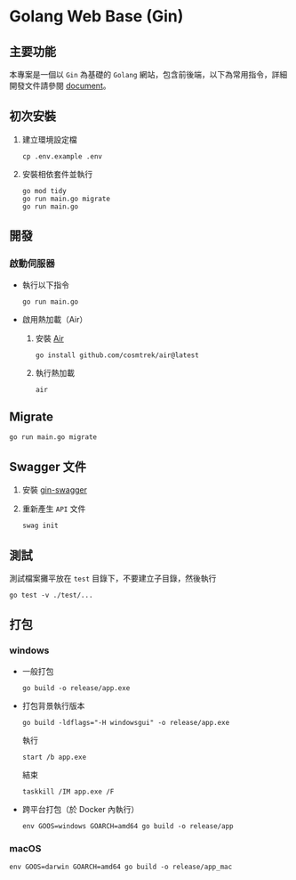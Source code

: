 # Golang Web Base (Gin)

## 主要功能
本專案是一個以 `Gin` 為基礎的 `Golang` 網站，包含前後端，以下為常用指令，詳細開發文件請參閱 [document](/docs/document/)。


## 初次安裝
1. 建立環境設定檔
    ```
    cp .env.example .env
    ```

2. 安裝相依套件並執行
    ```
    go mod tidy
    go run main.go migrate
    go run main.go
    ```

## 開發
### 啟動伺服器
- 執行以下指令
    ```
    go run main.go
    ```

- 啟用熱加載（Air）
    1. 安裝 [Air](https://github.com/cosmtrek/air)  
        ```
        go install github.com/cosmtrek/air@latest
        ```
    2. 執行熱加載
        ```
        air
        ```

## Migrate
```
go run main.go migrate
```

## Swagger 文件
1. 安裝 [gin-swagger](https://github.com/swaggo/gin-swagger)
   
2. 重新產生 `API` 文件
    ```
    swag init
    ```


## 測試
測試檔案攤平放在 ``test`` 目錄下，不要建立子目錄，然後執行
```
go test -v ./test/...
```

## 打包
### windows
- 一般打包
    ```
    go build -o release/app.exe
    ```

- 打包背景執行版本
    ```
    go build -ldflags="-H windowsgui" -o release/app.exe
    ```

    執行
    ```
    start /b app.exe
    ```

    結束
    ```
    taskkill /IM app.exe /F
    ```

- 跨平台打包（於 Docker 內執行）
    ```
    env GOOS=windows GOARCH=amd64 go build -o release/app
    ```

### macOS
```
env GOOS=darwin GOARCH=amd64 go build -o release/app_mac
```